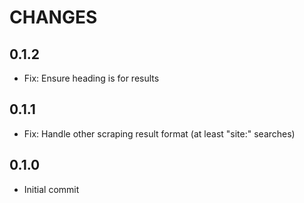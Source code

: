 # CHANGES

## 0.1.2

- Fix: Ensure heading is for results

## 0.1.1

- Fix: Handle other scraping result format (at least "site:" searches)

## 0.1.0

- Initial commit
